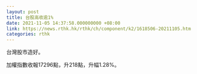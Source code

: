 ```yaml
---
layout: post
title: 台股高收逾1%
date: 2021-11-05 14:37:58.000000000 +08:00
link: https://news.rthk.hk/rthk/ch/component/k2/1618506-20211105.htm
categories: rthk
---
```


台灣股市造好。

加權指數收報17296點，升218點，升幅1.28%。
